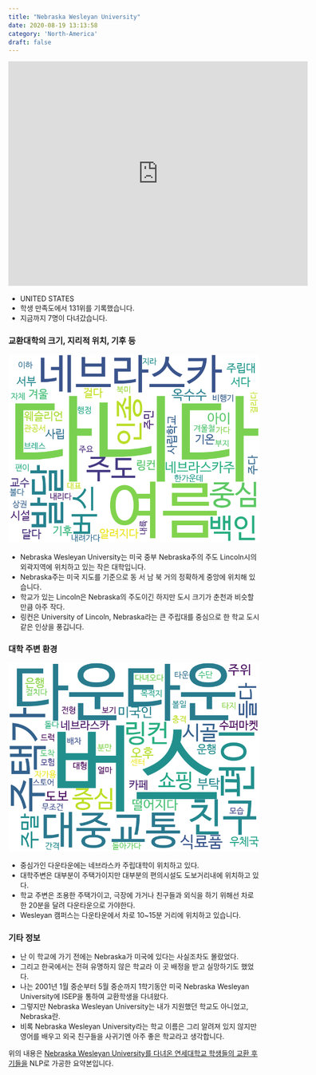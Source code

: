 ```yaml
---
title: "Nebraska Wesleyan University"
date: 2020-08-19 13:13:58
category: 'North-America'
draft: false
---
```


<iframe
width="600"
height="450"
frameborder="0" style="border:0"
src="https://www.google.com/maps/embed/v1/place?key=AIzaSyC9e1AME-pVmWC4hBpFdu5S4dKzyepa3HQ&q=Nebraska+Wesleyan+University&center=40.8388083,-96.6474254&zoom=14" allowfullscreen>
</iframe>

* UNITED STATES
* 학생 만족도에서 131위를 기록했습니다.
* 지금까지 7명이 다녀갔습니다. 

### 교환대학의 크기, 지리적 위치, 기후 등

![gen_info-WordCloud](../univ_wordclouds_okt/gen_info/US000119_gen_info_okt.png)

* Nebraska Wesleyan University는 미국 중부 Nebraska주의 주도 Lincoln시의 외곽지역에 위치하고 있는 작은 대학입니다.
* Nebraska주는 미국 지도를 기준으로 동 서 남 북 거의 정확하게 중앙에 위치해 있습니다.
* 학교가 있는 Lincoln은 Nebraska의 주도이긴 하지만 도시 크기가 춘천과 비슷할 만큼 아주 작다.
* 링컨은 University of Lincoln, Nebraska라는 큰 주립대를 중심으로 한 학교 도시 같은 인상을 풍깁니다.


### 대학 주변 환경

![env_info-WordCloud](../univ_wordclouds_okt/env_info/US000119_env_info_okt.png)

* 중심가인 다운타운에는 네브라스카 주립대학이 위치하고 있다.
* 대학주변은 대부분이 주택가이지만 대부분의 편의시설도 도보거리내에 위치하고 있다.
* 학교 주변은 조용한 주택가이고, 극장에 가거나 친구들과 외식을 하기 위해선 차로 한 20분을 달려 다운타운으로 가야한다.
* Wesleyan 캠퍼스는 다운타운에서 차로 10~15분 거리에 위치하고 있습니다.


### 기타 정보

* 난 이 학교에 가기 전에는 Nebraska가 미국에 있다는 사실조차도 몰랐었다.
* 그리고 한국에서는 전혀 유명하지 않은 학교라 이 곳 배정을 받고 실망하기도 했었다.
* 나는 2001년 1월 중순부터 5월 중순까지 1학기동안 미국 Nebraska Wesleyan University에 ISEP을 통하여 교환학생을 다녀왔다.
* 그렇지만 Nebraska Wesleyan University는 내가 지원했던 학교도 아니었고, Nebraska란.
* 비록 Nebraska Wesleyan University라는 학교 이름은 그리 알려져 있지 않지만 영어를 배우고 외국 친구들을 사귀기엔 아주 좋은 학교라고 생각합니다.


위의 내용은 [Nebraska Wesleyan University를 다녀온 연세대학교 학생들의 교환 후기들을](http://oia.yonsei.ac.kr/partner/expReport.asp?ucode=US000119&bgbn=A) NLP로 가공한 요약본입니다. 
